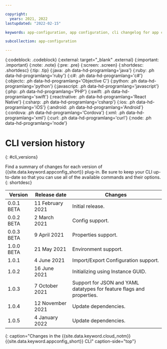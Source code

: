 ```yaml
---

copyright:
  years: 2021, 2022
lastupdated: "2022-02-15"

keywords: app-configuration, app configuration, cli changelog for app configuration, cli version for app configuration, changelog for cli in app configuration, cli history for app configuration

subcollection: app-configuration

---
```


{:codeblock: .codeblock}
{:external: target="_blank" .external}
{:important: .important}
{:note: .note}
{:pre: .pre}
{:screen: .screen}
{:shortdesc: .shortdesc}
{:tip: .tip}
{:java: .ph data-hd-programlang='java'}
{:ruby: .ph data-hd-programlang='ruby'}
{:c#: .ph data-hd-programlang='c#'}
{:objectc: .ph data-hd-programlang='Objective C'}
{:python: .ph data-hd-programlang='python'}
{:javascript: .ph data-hd-programlang='javascript'}
{:php: .ph data-hd-programlang='PHP'}
{:swift: .ph data-hd-programlang='swift'}
{:reactnative: .ph data-hd-programlang='React Native'}
{:csharp: .ph data-hd-programlang='csharp'}
{:ios: .ph data-hd-programlang='iOS'}
{:android: .ph data-hd-programlang='Android'}
{:cordova: .ph data-hd-programlang='Cordova'}
{:xml: .ph data-hd-programlang='xml'}
{:curl: .ph data-hd-programlang='curl'}
{:node: .ph data-hd-programlang='node'}

# CLI version history 
{: #cli_versions}

Find a summary of changes for each version of {{site.data.keyword.appconfig_short}} plug-in. Be sure to keep your CLI up-to-date so that you can use all of the available commands and their options.
{: shortdesc}

| Version    | Release date     | Changes                                                               |
| ---------- | ---------------- | --------------------------------------------------------------------- |
| 0.0.1 BETA | 11 February 2021 | Initial release.                                                      |
| 0.0.2 BETA | 2 March 2021     | Config support.                                                       |
| 0.0.3 BETA | 9 April 2021     | Properties support.                                                   |
| 1.0.0 BETA | 21 May 2021      | Environment support.                                                  |
| 1.0.1      | 4 June 2021      | Import/Export Configuration support.                                  |
| 1.0.2      | 16 June 2021     | Initializing using Instance GUID.                                     |
| 1.0.3      | 7 October 2021   | Support for JSON and YAML datatypes for feature flags and properties. |
| 1.0.4      | 12 November 2021 | Update dependencies.                                                  |
| 1.0.5      | 4 January 2022   | Update dependencies.                                                  |
{: caption="Changes in the {{site.data.keyword.cloud_notm}} {{site.data.keyword.appconfig_short}} CLI" caption-side="top"} 
